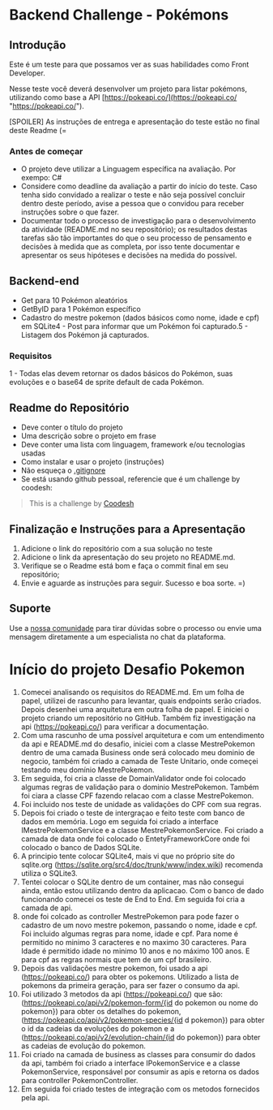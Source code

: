# Backend Challenge - Pokémons

## Introdução

Este é um teste para que possamos ver as suas habilidades como Front Developer.

Nesse teste você deverá desenvolver um projeto para listar pokémons, utilizando como base a API [https://pokeapi.co/](https://pokeapi.co/ "https://pokeapi.co/").

[SPOILER] As instruções de entrega e apresentação do teste estão no final deste Readme (=

### Antes de começar
 
- O projeto deve utilizar a Linguagem específica na avaliação. Por exempo: C#
- Considere como deadline da avaliação a partir do início do teste. Caso tenha sido convidado a realizar o teste e não seja possível concluir dentro deste período, avise a pessoa que o convidou para receber instruções sobre o que fazer.
- Documentar todo o processo de investigação para o desenvolvimento da atividade (README.md no seu repositório); os resultados destas tarefas são tão importantes do que o seu processo de pensamento e decisões à medida que as completa, por isso tente documentar e apresentar os seus hipóteses e decisões na medida do possível.

## Backend-end

- Get para 10 Pokémon aleatórios
- GetByID para 1 Pokémon específico
- Cadastro do mestre pokemon (dados básicos como nome, idade e cpf) em SQLite4 - Post para informar que um Pokémon foi capturado.5 - Listagem dos Pokémon já capturados.
  

### Requisitos

1 - Todas elas devem retornar os dados básicos do Pokémon, suas evoluções e o base64 de sprite default de cada Pokémon.


## Readme do Repositório

- Deve conter o título do projeto
- Uma descrição sobre o projeto em frase
- Deve conter uma lista com linguagem, framework e/ou tecnologias usadas
- Como instalar e usar o projeto (instruções)
- Não esqueça o [.gitignore](https://www.toptal.com/developers/gitignore)
- Se está usando github pessoal, referencie que é um challenge by coodesh:  

>  This is a challenge by [Coodesh](https://coodesh.com/)

## Finalização e Instruções para a Apresentação

1. Adicione o link do repositório com a sua solução no teste
2. Adicione o link da apresentação do seu projeto no README.md.
3. Verifique se o Readme está bom e faça o commit final em seu repositório;
4. Envie e aguarde as instruções para seguir. Sucesso e boa sorte. =)

## Suporte

Use a [nossa comunidade](https://discord.gg/rdXbEvjsWu) para tirar dúvidas sobre o processo ou envie uma mensagem diretamente a um especialista no chat da plataforma.

# Início do projeto Desafio Pokemon

1. Comecei analisando os requisitos do README.md. Em um folha de papel, utilizei de rascunho para levantar, quais endpoints serão criados. Depois desenhei uma arquitetura em outra folha de papel. E iniciei o projeto criando um repositório no GitHub. Também fiz investigação na api (https://pokeapi.co/) para verificar a documentação.
2. Com uma rascunho de uma possível arquitetura e com um entendimento da api e README.md do desafio, iniciei com a classe MestrePokemon dentro de uma camada Business onde será colocado meu dominio de negocio, também foi criado a camada de Teste Unitario, onde começei testando meu domínio MestrePokemon.
3. Em seguida, foi cria a classe de DomainValidator onde foi colocado algumas regras de validação para o dominio MestrePokemon. Também foi ciara a classe CPF fazendo relacao com a classe MestrePokemon.
4. Foi incluido nos teste de unidade as validações do CPF com sua regras.
5. Depois foi criado o teste de intergraçao e feito teste com banco de dados em memória. Logo em seguida foi criado a interface IMestrePokemonService e a classe MestrePokemonService. Foi criado a camada de data onde foi colocado o EntetyFrameworkCore onde foi colocado o banco de Dados SQLite.
6. A principio tente colocar SQLite4, mais vi que no próprio site do sqlite.org (https://sqlite.org/src4/doc/trunk/www/index.wiki) recomenda utiliza o SQLite3.
7. Tentei colocar o SQLite dentro de um container, mas não consegui ainda, então estou utilizando dentro da aplicacao. Com o banco de dado funcionando comecei os teste de End to End. Em seguida foi cria a camada de api.
8. onde foi colcado as controller MestrePokemon para pode fazer o cadastro de um novo mestre pokemon, passando o nome, idade e cpf. Foi incluido algumas regras para nome, idade e cpf. Para nome é permitido no minimo 3 caracteres e no maximo 30 caracteres. Para Idade é permitido idade no minimo 10 anos e no máximo 100 anos. E para cpf as regras normais que tem de um cpf brasileiro.
9. Depois das validações mestre pokemon, foi usado a api (https://pokeapi.co/) para obter os pokemons. Utilizado a lista de pokemons da primeira geração, para ser fazer o consumo da api.
10. Foi utilizado 3 metodos da api (https://pokeapi.co/) que são: (https://pokeapi.co/api/v2/pokemon-form/{id do pokemon ou nome do pokemon}) para obter os detalhes do pokemon, (https://pokeapi.co/api/v2/pokemon-species/{id d pokemon}) para obter o id da cadeias da evoluções do pokemon e a (https://pokeapi.co/api/v2/evolution-chain/{id do pokemon}) para obter as cadeias de evolução do pokemon.
11. Foi criado na camada de business as classes para consumir do dados da api, também foi criado a interface IPokemonService e a classe PokemonService, responsável por consumir as apis e retorna os dados para controller PokemonController.
12. Em seguida foi criado testes de integração com os metodos fornecidos pela api. 




